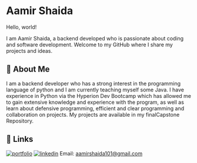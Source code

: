 
# Aamir Shaida

Hello, world!

I am Aamir Shaida, a backend developed who is passionate about coding and software development. Welcome to my GitHub where I share my projects and ideas.



## 🚀 About Me
I am a backend developer who has a strong interest in the programming language of python and I am currently teaching myself some Java. I have experience in Python via the Hyperion Dev Bootcamp which has allowed me to gain extensive knowledge and experience with the program, as well as learn about defensive programming, efficient and clear programming and collaboration on projects.
My projects are available in my finalCapstone Repository.







## 🔗 Links
[![portfolio](https://img.shields.io/badge/my_portfolio-000?style=for-the-badge&logo=ko-fi&logoColor=white)](https://www.hyperiondev.com/portfolio/131094/)
[![linkedin](https://img.shields.io/badge/linkedin-0A66C2?style=for-the-badge&logo=linkedin&logoColor=white)](https://www.linkedin.com/in/aamir-shaida/)
Email:
aamirshaida101@gmail.com

